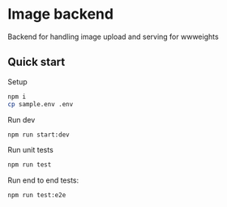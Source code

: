 # Image backend
Backend for handling image upload and serving for wwweights

## Quick start 

Setup
```sh
npm i
cp sample.env .env
```

Run dev
```sh
npm run start:dev
```

Run unit tests
```sh
npm run test
```

Run end to end tests:
```sh
npm run test:e2e
```
